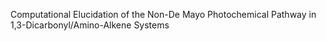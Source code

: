 Computational Elucidation of the Non-De Mayo Photochemical Pathway in 1,3-Dicarbonyl/Amino-Alkene Systems
